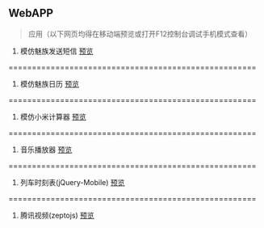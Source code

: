 ## WebAPP
> 应用（以下网页均得在移动端预览或打开F12控制台调试手机模式查看）


1. 模仿魅族发送短信
[预览](https://rawgit.com/Yangfan2016/PersonalWorks/master/webapp/%E6%A8%A1%E4%BB%BF%E5%8F%91%E9%80%81%E7%9F%AD%E4%BF%A1/index.html)


=====================================================

1. 模仿魅族日历
[预览](https://rawgit.com/Yangfan2016/PersonalWorks/master/webapp/%E6%A8%A1%E4%BB%BF%E9%AD%85%E6%97%8F%E6%97%A5%E5%8E%86/index.html)


=====================================================

1. 模仿小米计算器
[预览](https://rawgit.com/Yangfan2016/PersonalWorks/master/webapp/%E6%A8%A1%E4%BB%BF%E8%AE%A1%E7%AE%97%E5%99%A8/index.html)


=====================================================

1. 音乐播放器
[预览](https://rawgit.com/Yangfan2016/PersonalWorks/master/webapp/%E9%9F%B3%E4%B9%90%E6%92%AD%E6%94%BE%E5%99%A8/index.htm)



=====================================================

1. 列车时刻表(jQuery-Mobile)
[预览](https://rawgit.com/Yangfan2016/PersonalWorks/master/webapp/%E5%88%97%E8%BD%A6%E6%97%B6%E5%88%BB%E8%A1%A8/index.html)


=====================================================

1. 腾讯视频(zeptojs)
[预览](https://cdn.rawgit.com/Yangfan2016/PersonalWorks/39197626/webapp/%E6%A8%A1%E4%BB%BF%E8%85%BE%E8%AE%AF%E8%A7%86%E9%A2%91/index.html)





